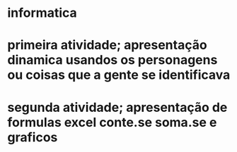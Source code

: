 # informatica

# primeira atividade; apresentação dinamica usandos os personagens ou coisas que a gente se identificava 

# segunda atividade; apresentação de formulas excel conte.se soma.se e graficos 
